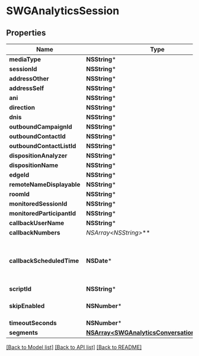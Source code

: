 # SWGAnalyticsSession

## Properties
Name | Type | Description | Notes
------------ | ------------- | ------------- | -------------
**mediaType** | **NSString*** |  | [optional] 
**sessionId** | **NSString*** |  | [optional] 
**addressOther** | **NSString*** |  | [optional] 
**addressSelf** | **NSString*** |  | [optional] 
**ani** | **NSString*** |  | [optional] 
**direction** | **NSString*** |  | [optional] 
**dnis** | **NSString*** |  | [optional] 
**outboundCampaignId** | **NSString*** |  | [optional] 
**outboundContactId** | **NSString*** |  | [optional] 
**outboundContactListId** | **NSString*** |  | [optional] 
**dispositionAnalyzer** | **NSString*** |  | [optional] 
**dispositionName** | **NSString*** |  | [optional] 
**edgeId** | **NSString*** |  | [optional] 
**remoteNameDisplayable** | **NSString*** |  | [optional] 
**roomId** | **NSString*** |  | [optional] 
**monitoredSessionId** | **NSString*** |  | [optional] 
**monitoredParticipantId** | **NSString*** |  | [optional] 
**callbackUserName** | **NSString*** |  | [optional] 
**callbackNumbers** | **NSArray&lt;NSString*&gt;*** |  | [optional] 
**callbackScheduledTime** | **NSDate*** | Date time is represented as an ISO-8601 string. For example: yyyy-MM-ddTHH:mm:ss.SSSZ | [optional] 
**scriptId** | **NSString*** |  | [optional] 
**skipEnabled** | **NSNumber*** |  | [optional] [default to @0]
**timeoutSeconds** | **NSNumber*** |  | [optional] 
**segments** | [**NSArray&lt;SWGAnalyticsConversationSegment&gt;***](SWGAnalyticsConversationSegment.md) |  | [optional] 

[[Back to Model list]](../README.md#documentation-for-models) [[Back to API list]](../README.md#documentation-for-api-endpoints) [[Back to README]](../README.md)


